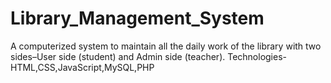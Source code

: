 # Library_Management_System
A computerized system to maintain all the daily work of the library with two sides–User side (student) and Admin side (teacher).
   Technologies-HTML,CSS,JavaScript,MySQL,PHP

